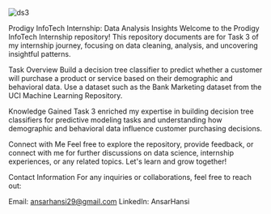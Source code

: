 ![ds3](https://github.com/user-attachments/assets/bf9ab302-22e4-4f0c-b59b-7236fc7f4dfc)





Prodigy InfoTech Internship: Data Analysis Insights
Welcome to the Prodigy InfoTech Internship repository! This repository documents are for Task 3 of my internship journey, focusing on data cleaning, analysis, and uncovering insightful patterns.

Task Overview
Build a decision tree classifier to predict whether a customer will purchase a product or service based on their demographic and behavioral data. Use a dataset such as the Bank Marketing dataset from the UCI Machine Learning Repository.

Knowledge Gained
Task 3 enriched my expertise in building decision tree classifiers for predictive modeling tasks and understanding how demographic and behavioral data influence customer purchasing decisions.

Connect with Me
Feel free to explore the repository, provide feedback, or connect with me for further discussions on data science, internship experiences, or any related topics. Let's learn and grow together!

Contact Information
For any inquiries or collaborations, feel free to reach out:

Email: ansarhansi29@gmail.com
LinkedIn: AnsarHansi
